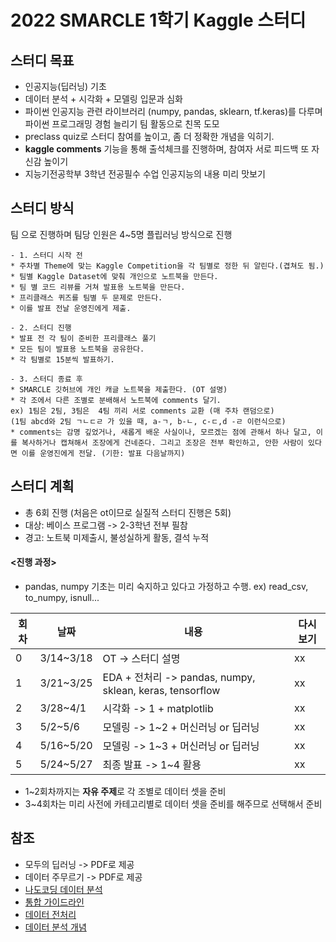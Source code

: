 ﻿# 2022 SMARCLE 1학기 Kaggle 스터디

## 스터디 목표
 * 인공지능(딥러닝) 기초
 * 데이터 분석 + 시각화 + 모델링 입문과 심화
 * 파이썬 인공지능 관련 라이브러리 (numpy, pandas, sklearn, tf.keras)를 다루며 파이썬 프로그래밍 경험 늘리기
팀 활동으로 친목 도모
 * preclass quiz로 스터디 참여를 높이고, 좀 더 정확한 개념을 익히기. 
 * **kaggle comments** 기능을 통해 출석체크를 진행하며, 참여자 서로  피드백 또 자신감 높이기
 * 지능기전공학부 3학년 전공필수 수업 인공지능의 내용 미리 맛보기

## 스터디 방식
팀 으로 진행하며 팀당 인원은 4~5명 플립러닝 방식으로 진행
```
- 1. 스터디 시작 전
* 주차별 Theme에 맞는 Kaggle Competition을 각 팀별로 정한 뒤 알린다.(겹쳐도 됨.) 
* 팀별 Kaggle Dataset에 맞춰 개인으로 노트북을 만든다.
* 팀 별 코드 리뷰를 거쳐 발표용 노트북을 만든다.
* 프리클래스 퀴즈를 팀별 두 문제로 만든다.
* 이를 발표 전날 운영진에게 제출.

- 2. 스터디 진행
* 발표 전 각 팀이 준비한 프리클래스 풀기
* 모든 팀이 발표용 노트북을 공유한다.
* 각 팀별로 15분씩 발표하기.

- 3. 스터디 종료 후
* SMARCLE 깃허브에 개인 캐글 노트북을 제출한다. (OT 설명)
* 각 조에서 다른 조별로 분배해서 노트북에 comments 달기.
ex) 1팀은 2팀, 3팀은  4팀 끼리 서로 comments 교환 (매 주차 랜덤으로) 
(1팀 abcd와 2팀 ㄱㄴㄷㄹ 가 있을 때, a-ㄱ, b-ㄴ, c-ㄷ,d -ㄹ 이런식으로)
* comments는 감명 깊었거나, 새롭게 배운 사실이나, 모르겠는 점에 관해서 하나 달고, 이를 복사하거나 캡쳐해서 조장에게 건네준다. 그리고 조장은 전부 확인하고, 안한 사람이 있다면 이를 운영진에게 전달. (기한: 발표 다음날까지)
```

## 스터디 계획
* 총 6회 진행 (처음은 ot이므로 실질적 스터디 진행은 5회)
* 대상: 베이스 프로그램 -> 2-3학년 전부 필참 
* 경고: 노트북 미제출시, 불성실하게 활동, 결석 누적

#### <진행 과정>
* pandas, numpy 기초는 미리 숙지하고 있다고 가정하고 수행. ex) read_csv, to_numpy, isnull...

| 회차 | 날짜 | 내용 | 다시보기 |
| --- | --- | --- | --- |
| 0 | 3/14~3/18 | OT -> 스터디 설명 | xx |
| 1 | 3/21~3/25 | EDA + 전처리 -> pandas, numpy, sklean, keras, tensorflow | xx |
| 2 | 3/28~4/1 | 시각화 -> 1 + matplotlib | xx |
| 3 | 5/2~5/6 | 모델링 -> 1~2 + 머신러닝 or 딥러닝 | xx |
| 4 | 5/16~5/20 | 모델링 -> 1~3 + 머신러닝 or 딥러닝 | xx |
| 5 | 5/24~5/27 | 최종 발표 -> 1~4 활용 | xx |

* 1~2회차까지는 **자유 주제**로 각 조별로 데이터 셋을 준비
* 3~4회차는 미리 사전에 카테고리별로 데이터 셋을 준비를 해주므로 선택해서 준비

## 참조
* 모두의 딥러닝 -> PDF로 제공
* 데이터 주무르기 -> PDF로 제공
* [나도코딩 데이터 분석](https://youtu.be/PjhlUzp_cU0)
* [통합 가이드라인](https://kaggle-kr.tistory.com/32)
* [데이터 전처리](https://www.kaggle.com/kwonyoung234/for-beginner)
* [데이터 분석 개념](https://www.youtube.com/watch?v=PjhlUzp_cU0)


